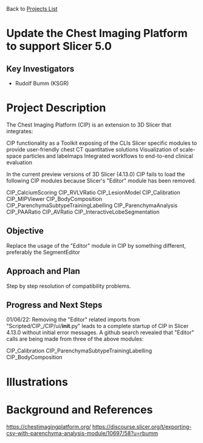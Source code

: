 Back to [Projects List](../../README.md#ProjectsList)

# Update the Chest Imaging Platform to support Slicer 5.0

## Key Investigators

- Rudolf Bumm  (KSGR)

# Project Description

<!-- Add a short paragraph describing the project. -->
The Chest Imaging Platform (CIP) is an extension to 3D Slicer that integrates:

CIP functionality as a Toolkit exposing of the CLIs
Slicer specific modules to provide user-friendly chest CT quantitative solutions
Visualization of scale-space particles and labelmaps
Integrated workflows to end-to-end clinical evaluation

In the current preview versions of 3D Slicer (4.13.0) CIP fails to load the following CIP modules because Slicer's "Editor" module has been removed.    

CIP_CalciumScoring
CIP_RVLVRatio
CIP_LesionModel
CIP_Calibration
CIP_MIPViewer
CIP_BodyComposition
CIP_ParenchymaSubtypeTrainingLabelling
CIP_ParenchymaAnalysis
CIP_PAARatio
CIP_AVRatio
CIP_InteractiveLobeSegmentation

## Objective

<!-- Describe here WHAT you would like to achieve (what you will have as end result). -->

Replace the usage of the "Editor" module in CIP by something different, preferably the SegmentEditor


## Approach and Plan

<!-- Describe here HOW you would like to achieve the objectives stated above. -->

Step by step resolution of compatibility problems. 


## Progress and Next Steps

01/06/22:
Removing the "Editor" related imports from "Scripted/CIP_/CIP/ui/__init__.py" leads to a complete startup of CIP in Slicer 4.13.0 without initial error messages. 
A github search revealed that "Editor" calls are being made from three of the above modules:  

CIP_Calibration
CIP_ParenchymaSubtypeTrainingLabelling
CIP_BodyComposition


# Illustrations


# Background and References

https://chestimagingplatform.org/
https://discourse.slicer.org/t/exporting-csv-with-parenchyma-analysis-module/10697/58?u=rbumm




